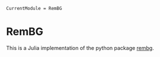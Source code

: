 ```@meta
CurrentModule = RemBG
```

# RemBG

This is a Julia implementation of the python package [rembg](https://github.com/danielgatis/rembg).